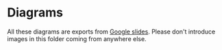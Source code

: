 # Diagrams

All these diagrams are exports from [Google slides](https://docs.google.com/presentation/d/1qvIKeYfcuowrHW1hV9fk9mCptt3ywroPBUYFjMj9gkk/edit#slide=id.g13d0c1ffb72_0_67).
Please don't introduce images in this folder coming from anywhere else.
